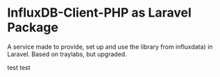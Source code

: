 # InfluxDB-Client-PHP as Laravel Package

A service made to provide, set up and use the library from influxdata) in Laravel. Based on traylabs, but upgraded.

test
test
